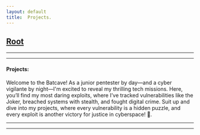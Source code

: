 ```yaml
---
layout: default
title:  Projects.
---
```


<h2 class="menu-header" id="index"><a href="../../index.html">Root</a></h2>
<hr>

* * *
<h4 class="menu-header" id="cyberseclabs">Projects:</h4>
Welcome to the Batcave! As a junior pentester by day—and a cyber vigilante by night—I'm excited to reveal my thrilling tech missions. Here, you’ll find my most daring exploits, where I’ve tracked vulnerabilities like the Joker, breached systems with stealth, and fought digital crime. Suit up and dive into my projects, where every vulnerability is a hidden puzzle, and every exploit is another victory for justice in cyberspace! 🦇.
<hr>
<hr>

<!-- - [[June 22 2023]] [Ping Sweeper](https://sec-fortress.github.io/posts/projects/posts/pingsweep_script.html) `Scripting & Automation with Bash🐧`
- [[June 29 2023]] [Custom Mac Changer](https://sec-fortress.github.io/posts/projects/posts/Custom_Mac_Changer.html) `Scripting & Automation with Python🐍`
- [[Aug 28  2023]] [Nebula](https://sec-fortress.github.io/posts/projects/posts/Nebula.html) `Local Exploits☢️ & Privilege Escalation⚠️` -->

